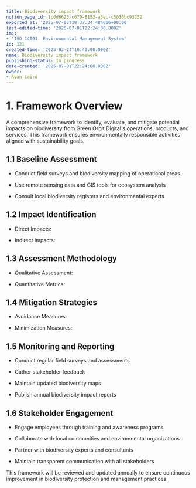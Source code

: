 ```yaml
---
title: Biodiversity impact framework
notion_page_id: 1c0d6625-c679-8153-a5ec-c5010bc93232
exported_at: '2025-07-02T18:37:34.484606+00:00'
last-edited-time: '2025-07-01T22:24:00.000Z'
ims:
- 'ISO 14001: Environmental Management System'
id: 121
created-time: '2025-03-24T10:40:00.000Z'
name: Biodiversity impact framework
publishing-status: In progress
date-created: '2025-07-01T22:24:00.000Z'
owner:
- Ryan Laird
---
```


# 1. Framework Overview

A comprehensive framework to identify, evaluate, and mitigate potential impacts on biodiversity from Green Orbit Digital's operations, products, and services. This framework ensures environmentally responsible activities aligned with sustainability goals.

## 1.1 Baseline Assessment

- Conduct field surveys and biodiversity mapping of operational areas

- Use remote sensing data and GIS tools for ecosystem analysis

- Consult local biodiversity registers and environmental experts

## 1.2 Impact Identification

- Direct Impacts:

- Indirect Impacts:

## 1.3 Assessment Methodology

- Qualitative Assessment:

- Quantitative Metrics:

## 1.4 Mitigation Strategies

- Avoidance Measures:

- Minimization Measures:

## 1.5 Monitoring and Reporting

- Conduct regular field surveys and assessments

- Gather stakeholder feedback

- Maintain updated biodiversity maps

- Publish annual biodiversity impact reports

## 1.6 Stakeholder Engagement

- Engage employees through training and awareness programs

- Collaborate with local communities and environmental organizations

- Partner with biodiversity experts and consultants

- Maintain transparent communication with all stakeholders

This framework will be reviewed and updated annually to ensure continuous improvement in biodiversity protection and management practices.